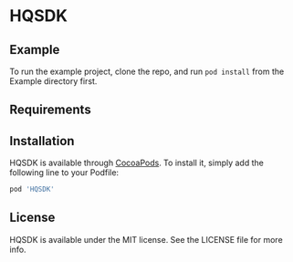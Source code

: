 # HQSDK


## Example

To run the example project, clone the repo, and run `pod install` from the Example directory first.

## Requirements

## Installation

HQSDK is available through [CocoaPods](https://cocoapods.org). To install
it, simply add the following line to your Podfile:

```ruby
pod 'HQSDK'
```


## License

HQSDK is available under the MIT license. See the LICENSE file for more info.
